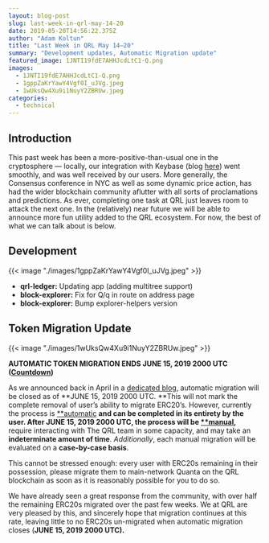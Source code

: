 ```yaml
---
layout: blog-post
slug: last-week-in-qrl-may-14-20
date: 2019-05-20T14:56:22.375Z
author: "Adam Koltun"
title: "Last Week in QRL May 14–20"
summary: "Development updates, Automatic Migration update"
featured_image: 1JNTI19fdE7AHHJcdLtC1-Q.png
images:
  - 1JNTI19fdE7AHHJcdLtC1-Q.png
  - 1gppZaKrYawY4Vgf0I_uJVg.jpeg
  - 1wUksQw4Xu9i1NuyY2ZBRUw.jpeg
categories:
  - technical 
---
```


## Introduction

This past week has been a more-positive-than-usual one in the cryptosphere — locally, our integration with Keybase (blog [here](/blog/qrl-and-keybase)) went smoothly, and was well received by our users. More generally, the Consensus conference in NYC as well as some dynamic price action, has had the wider blockchain community aflutter with all sorts of proclamations and predictions. As ever, completing one task at QRL just leaves room to attack the next one. In the (relatively) near future we will be able to announce more fun utility added to the QRL ecosystem. For now, the best of what we can talk about is below.

## Development

{{< image "./images/1gppZaKrYawY4Vgf0I_uJVg.jpeg" >}}

* **qrl-ledger:** Updating app (adding multitree support)
* **block-explorer:** Fix for Q/q in route on address page
* **block-explorer:** Bump explorer-helpers version

## Token Migration Update

{{< image "./images/1wUksQw4Xu9i1NuyY2ZBRUw.jpeg" >}}

**AUTOMATIC TOKEN MIGRATION ENDS JUNE 15, 2019 2000 UTC ([Countdown](https://docs.theqrl.org/tokenmigration/countdown/))**

As we announced back in April in a [dedicated blog](/blog/automatic-qrl-token-migration-end-date), automatic migration will be closed as of **JUNE 15, 2019 2000 UTC. **This will not mark the complete removal of user’s ability to migrate ERC20’s. However, currently the process is [**automatic](https://docs.theqrl.org/tokenmigration/countdown/#migration-steps) **and can be completed in its entirety by the user. After **JUNE 15, 2019 2000 UTC**, the process will be [**manual](https://docs.theqrl.org/tokenmigration/countdown/#steps-after-june-15th),** require interacting with The QRL team in some capacity, and may take an **indeterminate amount of time**. *Additionally*, each manual migration will be evaluated on a **case-by-case basis**.

This cannot be stressed enough: every user with ERC20s remaining in their possession, please migrate them to main-network Quanta on the QRL blockchain as soon as it is reasonably possible for you to do so.

We have already seen a great response from the community, with over half the remaining ERC20s migrated over the past few weeks. We at QRL are very pleased by this, and sincerely hope that migration continues at this rate, leaving little to no ERC20s un-migrated when automatic migration closes (**JUNE 15, 2019 2000 UTC).**